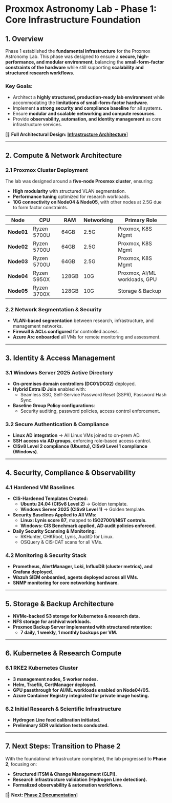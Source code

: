 # **Proxmox Astronomy Lab - Phase 1: Core Infrastructure Foundation**

## **1. Overview**

Phase 1 established the **fundamental infrastructure** for the Proxmox Astronomy Lab. This phase was designed to ensure a **secure, high-performance, and modular environment**, balancing the **small-form-factor constraints of the hardware** while still supporting **scalability and structured research workflows**.

### **Key Goals:**

- Architect a **highly structured, production-ready lab environment** while accommodating the **limitations of small-form-factor hardware**.
- Implement **a strong security and compliance baseline** for all systems.
- Ensure **modular and scalable networking and compute resources**.
- Provide **observability, automation, and identity management** as core infrastructure services.

[📄 **Full Architectural Design: [Infrastructure Architecture](docs/infrastructure/architecture.md)**]

---

## **2. Compute & Network Architecture**

### **2.1 Proxmox Cluster Deployment**

The lab was designed around a **five-node Proxmox cluster**, ensuring:

- **High modularity** with structured VLAN segmentation.
- **Performance tuning** optimized for research workloads.
- **10G connectivity on Node04 & Node05**, with other nodes at 2.5G due to form factor constraints.

| **Node** | **CPU** | **RAM** | **Networking** | **Primary Role** |
|---------|--------|--------|--------------|----------------|
| **Node01** | Ryzen 5700U | 64GB | 2.5G | Proxmox, K8S Mgmt |
| **Node02** | Ryzen 5700U | 64GB | 2.5G | Proxmox, K8S Mgmt |
| **Node03** | Ryzen 5700U | 64GB | 2.5G | Proxmox, K8S Mgmt |
| **Node04** | Ryzen 5950X | 128GB | 10G | Proxmox, AI/ML workloads, GPU |
| **Node05** | Ryzen 3700X | 128GB | 10G | Storage & Backup |

### **2.2 Network Segmentation & Security**

- **VLAN-based segmentation** between research, infrastructure, and management networks.
- **Firewall & ACLs configured** for controlled access.
- **Azure Arc onboarded** all VMs for remote monitoring and assessment.

---

## **3. Identity & Access Management**

### **3.1 Windows Server 2025 Active Directory**

- **On-premises domain controllers (DC01/DC02)** deployed.
- **Hybrid Entra ID Join** enabled with:
  - Seamless SSO, Self-Service Password Reset (SSPR), Password Hash Sync.
- **Baseline Group Policy configurations**:
  - Security auditing, password policies, access control enforcement.

### **3.2 Secure Authentication & Compliance**

- **Linux AD integration** → All Linux VMs joined to on-prem AD.
- **SSH access via AD groups**, enforcing role-based access control.
- **CISv8 Level 2 compliance (Ubuntu), CISv9 Level 1 compliance (Windows)**.

---

## **4. Security, Compliance & Observability**

### **4.1 Hardened VM Baselines**

- **CIS-Hardened Templates Created:**
  - **Ubuntu 24.04 (CISv8 Level 2)** → Golden template.
  - **Windows Server 2025 (CISv9 Level 1)** → Golden template.
- **Security Baselines Applied to All VMs:**
  - **Linux: Lynis score 87**, mapped to **ISO27001/NIST controls**.
  - **Windows: CIS Benchmark applied, AD audit policies enforced**.
- **Daily Security Scanning & Monitoring:**
  - RKHunter, CHKRoot, Lynis, AuditD for Linux.
  - OSQuery & CIS-CAT scans for all VMs.

### **4.2 Monitoring & Security Stack**

- **Prometheus, AlertManager, Loki, InfluxDB (cluster metrics), and Grafana deployed.**
- **Wazuh SIEM onboarded, agents deployed across all VMs.**
- **SNMP monitoring for core networking hardware.**

---

## **5. Storage & Backup Architecture**

- **NVMe-backed S3 storage for Kubernetes & research data.**
- **NFS storage for archival workloads.**
- **Proxmox Backup Server implemented with structured retention:**
  - **7 daily, 1 weekly, 1 monthly backups per VM.**

---

## **6. Kubernetes & Research Compute**

### **6.1 RKE2 Kubernetes Cluster**

- **3 management nodes, 5 worker nodes.**
- **Helm, Traefik, CertManager deployed.**
- **GPU passthrough for AI/ML workloads enabled on Node04/05.**
- **Azure Container Registry integrated for private image hosting.**

### **6.2 Initial Research & Scientific Infrastructure**

- **Hydrogen Line feed calibration initiated.**
- **Preliminary SDR validation tests conducted.**

---

## **7. Next Steps: Transition to Phase 2**

With the foundational infrastructure completed, the lab progressed to **Phase 2**, focusing on:

- **Structured ITSM & Change Management (GLPI).**
- **Research infrastructure validation (Hydrogen Line detection).**
- **Formalized observability & automation workflows.**

[📄 **Next: [Phase 2 Documentation](PHASE-2.md)**]
